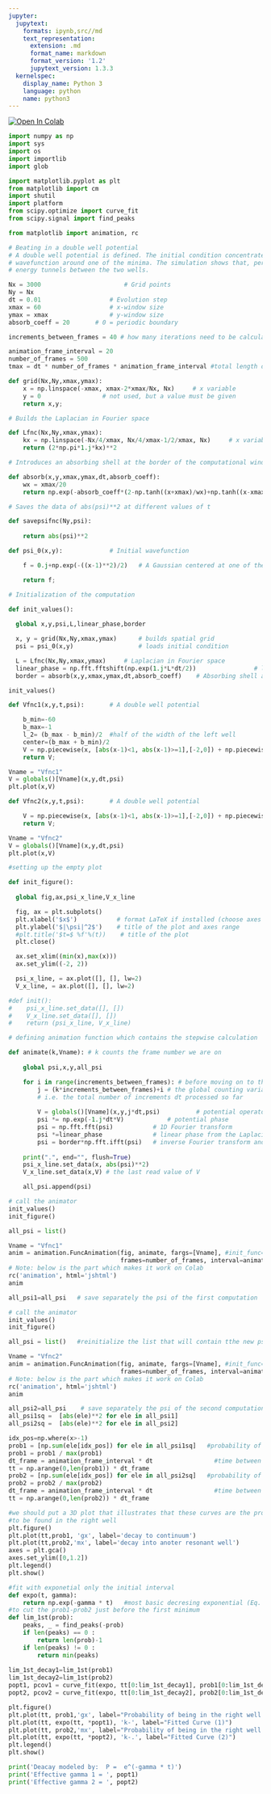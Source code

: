 ```yaml
---
jupyter:
  jupytext:
    formats: ipynb,src//md
    text_representation:
      extension: .md
      format_name: markdown
      format_version: '1.2'
      jupytext_version: 1.3.3
  kernelspec:
    display_name: Python 3
    language: python
    name: python3
---
```


<!-- #region colab_type="text" id="view-in-github" -->
<a href="https://colab.research.google.com/github/fwmetzler/colabtemp/blob/master/Time_dependent_Schrodinger.ipynb" target="_parent"><img src="https://colab.research.google.com/assets/colab-badge.svg" alt="Open In Colab"/></a>
<!-- #endregion -->

```python colab={} colab_type="code" id="OkifVxiWBwNc"
import numpy as np
import sys
import os
import importlib
import glob

import matplotlib.pyplot as plt
from matplotlib import cm
import shutil
import platform
from scipy.optimize import curve_fit
from scipy.signal import find_peaks

from matplotlib import animation, rc
```

```python colab={} colab_type="code" id="zEZGe2tcDzRZ"
# Beating in a double well potential
# A double well potential is defined. The initial condition concentrates the
# wavefunction around one of the minima. The simulation shows that, periodically, the
# energy tunnels between the two wells.

Nx = 3000						# Grid points
Ny = Nx
dt = 0.01					# Evolution step
xmax = 60					# x-window size
ymax = xmax					# y-window size
absorb_coeff = 20		# 0 = periodic boundary
```

```python colab={} colab_type="code" id="G3FbsyqOLo_H"
increments_between_frames = 40 # how many iterations need to be calculated between shown images
```

```python colab={} colab_type="code" id="e738ybCPRQiU"
animation_frame_interval = 20
number_of_frames = 500
tmax = dt * number_of_frames * animation_frame_interval #total length of the simulation
```

```python colab={} colab_type="code" id="VyJgqo6nDvvt"
def grid(Nx,Ny,xmax,ymax):
	x = np.linspace(-xmax, xmax-2*xmax/Nx, Nx)     # x variable
	y = 0                 # not used, but a value must be given
	return x,y;

# Builds the Laplacian in Fourier space

def Lfnc(Nx,Ny,xmax,ymax):
	kx = np.linspace(-Nx/4/xmax, Nx/4/xmax-1/2/xmax, Nx)     # x variable
	return (2*np.pi*1.j*kx)**2 

# Introduces an absorbing shell at the border of the computational window

def absorb(x,y,xmax,ymax,dt,absorb_coeff):
	wx = xmax/20
	return np.exp(-absorb_coeff*(2-np.tanh((x+xmax)/wx)+np.tanh((x-xmax)/wx))*dt);

# Saves the data of abs(psi)**2 at different values of t

def savepsifnc(Ny,psi):
	
	return abs(psi)**2   		    
```

```python colab={} colab_type="code" id="nWjxRRsZou8b"
def psi_0(x,y):				# Initial wavefunction

	f = 0.j+np.exp(-((x-1)**2)/2)   # A Gaussian centered at one of the wells

	return f;
```

```python colab={} colab_type="code" id="HaVk9tDkCeyZ"
# Initialization of the computation

def init_values():
  
  global x,y,psi,L,linear_phase,border

  x, y = grid(Nx,Ny,xmax,ymax)		# builds spatial grid
  psi = psi_0(x,y) 					# loads initial condition

  L = Lfnc(Nx,Ny,xmax,ymax)		# Laplacian in Fourier space
  linear_phase = np.fft.fftshift(np.exp(1.j*L*dt/2))            	# linear phase in Fourier space (including point swap)
  border = absorb(x,y,xmax,ymax,dt,absorb_coeff)    # Absorbing shell at the border of the computational window

init_values()  
```

```python colab={"base_uri": "https://localhost:8080/", "height": 283} colab_type="code" id="IQ40zEFIvR62" outputId="b534e1a6-0bd5-40c6-b6b0-d28ad7983b9c"
def Vfnc1(x,y,t,psi):		# A double well potential

	b_min=-60
	b_max=-1
	l_2= (b_max - b_min)/2  #half of the width of the left well
	center=(b_max + b_min)/2
	V = np.piecewise(x, [abs(x-1)<1, abs(x-1)>=1],[-2,0]) + np.piecewise(x, [abs(x-center)<l_2, abs(x-center)>=l_2],[-2,0]) #V equal
	return V;

Vname = "Vfnc1"
V = globals()[Vname](x,y,dt,psi)
plt.plot(x,V)
```

```python colab={"base_uri": "https://localhost:8080/", "height": 283} colab_type="code" id="CFEC_UPQwKFx" outputId="d611eed2-0c6a-4546-f4aa-f73a9f2134e5"
def Vfnc2(x,y,t,psi):		# A double well potential

	V = np.piecewise(x, [abs(x-1)<1, abs(x-1)>=1],[-2,0]) + np.piecewise(x, [abs(x+2)<1, abs(x+2)>=1],[-2,0])
	return V;

Vname = "Vfnc2"
V = globals()[Vname](x,y,dt,psi)
plt.plot(x,V)    
```

```python colab={} colab_type="code" id="qn1V5Qq2oOp2"
#setting up the empty plot 

def init_figure():
  
  global fig,ax,psi_x_line,V_x_line

  fig, ax = plt.subplots()
  plt.xlabel('$x$')           # format LaTeX if installed (choose axes labels, 
  plt.ylabel('$|\psi|^2$')    # title of the plot and axes range
  #plt.title('$t=$ %f'%(t))    # title of the plot
  plt.close()

  ax.set_xlim((min(x),max(x)))
  ax.set_ylim((-2, 2))

  psi_x_line, = ax.plot([], [], lw=2)
  V_x_line, = ax.plot([], [], lw=2)

#def init():
#    psi_x_line.set_data([], [])
#    V_x_line.set_data([], [])
#    return (psi_x_line, V_x_line)
```

```python colab={} colab_type="code" id="6UAhfr3rGK7P"
# defining animation function which contains the stepwise calculation 

def animate(k,Vname): # k counts the frame number we are on
	
	global psi,x,y,all_psi

	for i in range(increments_between_frames): # before moving on to the next frame, we caclulate that many intermediate steps of the small dt increment
		j = (k*increments_between_frames)+i # the global counting variable j is the product of the frame we are on and the increments per frame 
		# i.e. the total number of increments dt processed so far
		
		V = globals()[Vname](x,y,j*dt,psi)			# potential operator
		psi *= np.exp(-1.j*dt*V)			# potential phase
		psi = np.fft.fft(psi)			# 1D Fourier transform
		psi *=linear_phase		        # linear phase from the Laplacian term
		psi = border*np.fft.ifft(psi)	# inverse Fourier transform and damping by the absorbing shel
		
	print(".", end="", flush=True)
	psi_x_line.set_data(x, abs(psi)**2)
	V_x_line.set_data(x,V) # the last read value of V 

	all_psi.append(psi)
```

```python colab={"base_uri": "https://localhost:8080/", "height": 391} colab_type="code" id="3Oxzf0STnczt" outputId="dbf80f59-3115-4c08-9a37-18bd16c2004b"
# call the animator
init_values()
init_figure()

all_psi = list()

Vname = "Vfnc1"
anim = animation.FuncAnimation(fig, animate, fargs=[Vname], #init_func=init,
                               frames=number_of_frames, interval=animation_frame_interval, blit=False) #
# Note: below is the part which makes it work on Colab
rc('animation', html='jshtml')
anim
```

```python colab={"base_uri": "https://localhost:8080/", "height": 104} colab_type="code" id="RhXZtFr0QHj0" outputId="cf70e7dd-7026-4542-b157-458fefb227a8"
all_psi1=all_psi   # save separately the psi of the first computation
```

```python colab={"base_uri": "https://localhost:8080/", "height": 391} colab_type="code" id="T_wZ6WM1q-T4" outputId="44e75307-05b5-428f-ebf8-4390744665e3"
# call the animator
init_values()
init_figure()

all_psi = list()   #reinitialize the list that will contain tthe new psi

Vname = "Vfnc2"
anim = animation.FuncAnimation(fig, animate, fargs=[Vname], #init_func=init,
                               frames=number_of_frames, interval=animation_frame_interval, blit=False) #
# Note: below is the part which makes it work on Colab
rc('animation', html='jshtml')
anim
```

```python colab={"base_uri": "https://localhost:8080/", "height": 87} colab_type="code" id="BVVpsuCZJ6_k" outputId="beb29513-8cb5-4ffa-e6b8-c625e577278e"
all_psi2=all_psi    # save separately the psi of the second computation
all_psi1sq =  [abs(ele)**2 for ele in all_psi1]  
all_psi2sq =  [abs(ele)**2 for ele in all_psi2]

idx_pos=np.where(x>-1)
prob1 = [np.sum(ele[idx_pos]) for ele in all_psi1sq]   #probability of being in the well on the right
prob1 = prob1 / max(prob1) 
dt_frame = animation_frame_interval * dt                 #time between each frame
tt = np.arange(0,len(prob1)) * dt_frame
prob2 = [np.sum(ele[idx_pos]) for ele in all_psi2sq]   #probability of being in the well on the right
prob2 = prob2 / max(prob2) 
dt_frame = animation_frame_interval * dt                 #time between each frame
tt = np.arange(0,len(prob2)) * dt_frame

```

```python colab={} colab_type="code" id="I7RmqW7YKDtq"
#we should put a 3D plot that illustrates that these curves are the probability of the particle
#to be found in the right well
plt.figure()
plt.plot(tt,prob1, 'gx', label='decay to continuum')
plt.plot(tt,prob2,'mx', label='decay into anoter resonant well')
axes = plt.gca()
axes.set_ylim([0,1.2])
plt.legend()
plt.show()

```

```python
#fit with exponetial only the initial interval
def expo(t, gamma):
    return np.exp(-gamma * t)   #most basic decresing exponential (Eq. 8.51 of Peter's Book)
#to cut the prob1-prob2 just before the first minimum
def lim_1st(prob):
    peaks, _ = find_peaks(-prob)
    if len(peaks) == 0 :
        return len(prob)-1
    if len(peaks) != 0 :
        return min(peaks)
    
lim_1st_decay1=lim_1st(prob1)
lim_1st_decay2=lim_1st(prob2)
popt1, pcov1 = curve_fit(expo, tt[0:lim_1st_decay1], prob1[0:lim_1st_decay1])
popt2, pcov2 = curve_fit(expo, tt[0:lim_1st_decay2], prob2[0:lim_1st_decay2])

plt.figure()
plt.plot(tt, prob1,'gx', label="Probability of being in the right well (1)")
plt.plot(tt, expo(tt, *popt1), 'k-', label="Fitted Curve (1)")
plt.plot(tt, prob2,'mx', label="Probability of being in the right well (2)")
plt.plot(tt, expo(tt, *popt2), 'k-.', label="Fitted Curve (2)")
plt.legend()
plt.show()

print('Deacay modeled by:  P =  e^(-gamma * t)')
print('Effective gamma 1 = ', popt1)
print('Effective gamma 2 = ', popt2)
```
